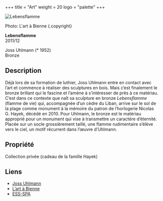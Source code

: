 +++
title = "Art"
weight = 20
logo = "palette"
+++

![Lebensflamme](/images/flamme.jpg)

Photo: L'art à Bienne
{.copyright}

**Lebensflamme**  
2011/12

Joss Uhlmann (* 1952)  
Bronze

## Description

Déjà lors de sa formation de luthier, Joss Uhlmann entre en contact avec l’art et commence à réaliser des sculptures en bois. Mais c’est finalement le bronze brillant qui le fascine et l’amène à s’intéresser de près à ce matériau. C’est dans ce contexte que naît sa sculpture en bronze *Lebensflamme* (flamme de vie) qui, accompagnée d’un cèdre du Liban, arrive sur le sol de la plage comme monument à la mémoire du patron de l’horlogerie Nicolas G. Hayek, décédé en 2010. Pour Uhlmann, le bronze est le matériau approprié pour un monument qui vise à transmettre un caractère d’éternité. Placée sur un socle grossièrement taillé, une flamme rudimentaire s’élève vers le ciel, un motif récurrent dans l’œuvre d’Uhlmann. 
## Propriété

Collection privée (cadeau de la famille Hayek)

## Liens

- [Joss Uhlmann](https://sokultur.ch/html/kulturschaffende/detail.html?q=&qs=1&qs2=1&artist_id=1226)
- [L’art à Bienne](https://art-a-bienne.ch/fr/)
- [ESS-SPA](https://ess-spa.ch/fr/news/framing-sculptures)